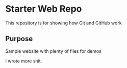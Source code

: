 # Starter Web Repo

This repository is for showing how Git and GitHub work

## Purpose

Sample website with plenty of files for demos

I wrote more shit.
